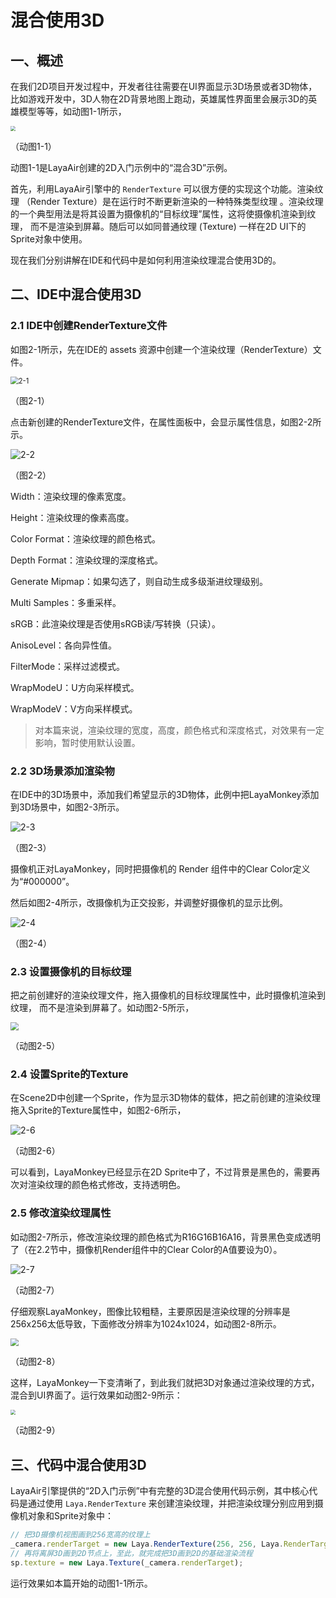 # 混合使用3D



## 一、概述

在我们2D项目开发过程中，开发者往往需要在UI界面显示3D场景或者3D物体，比如游戏开发中，3D人物在2D背景地图上跑动，英雄属性界面里会展示3D的英雄模型等等，如动图1-1所示，

<img src="img/1-1.gif" style="zoom:50%;" /> 

（动图1-1）

动图1-1是LayaAir创建的2D入门示例中的“混合3D”示例。

首先，利用LayaAir引擎中的 `RenderTexture` 可以很方便的实现这个功能。渲染纹理 （Render Texture）是在运行时不断更新渲染的一种特殊类型纹理 。渲染纹理的一个典型用法是将其设置为摄像机的“目标纹理”属性，这将使摄像机渲染到纹理， 而不是渲染到屏幕。随后可以如同普通纹理 (Texture) 一样在2D UI下的Sprite对象中使用。

现在我们分别讲解在IDE和代码中是如何利用渲染纹理混合使用3D的。



## 二、IDE中混合使用3D

### 2.1 IDE中创建RenderTexture文件

如图2-1所示，先在IDE的 assets 资源中创建一个渲染纹理（RenderTexture）文件。

<img src="img/2-1.png" alt="2-1" style="zoom: 80%;" />

（图2-1）

点击新创建的RenderTexture文件，在属性面板中，会显示属性信息，如图2-2所示。 

![2-2](img/2-2.png)

（图2-2）

Width：渲染纹理的像素宽度。

Height：渲染纹理的像素高度。

Color Format：渲染纹理的颜色格式。

Depth Format：渲染纹理的深度格式。

Generate Mipmap：如果勾选了，则自动生成多级渐进纹理级别。

Multi Samples：多重采样。

sRGB：此渲染纹理是否使用sRGB读/写转换（只读）。

AnisoLevel：各向异性值。

FilterMode：采样过滤模式。

WrapModeU：U方向采样模式。

WrapModeV：V方向采样模式。

> 对本篇来说，渲染纹理的宽度，高度，颜色格式和深度格式，对效果有一定影响，暂时使用默认设置。



### 2.2 3D场景添加渲染物

在IDE中的3D场景中，添加我们希望显示的3D物体，此例中把LayaMonkey添加到3D场景中，如图2-3所示。

![2-3](img/2-3.png)

（图2-3）

摄像机正对LayaMonkey，同时把摄像机的 Render 组件中的Clear Color定义为“#000000”。

然后如图2-4所示，改摄像机为正交投影，并调整好摄像机的显示比例。

![2-4](img/2-4.png)

（图2-4）



### 2.3 设置摄像机的目标纹理

把之前创建好的渲染纹理文件，拖入摄像机的目标纹理属性中，此时摄像机渲染到纹理， 而不是渲染到屏幕了。如动图2-5所示，

<img src="img/2-5.gif" style="zoom:80%;" />

（动图2-5）



### 2.4 设置Sprite的Texture

在Scene2D中创建一个Sprite，作为显示3D物体的载体，把之前创建的渲染纹理拖入Sprite的Texture属性中，如图2-6所示，

![2-6](img/2-6.gif)

（动图2-6）

可以看到，LayaMonkey已经显示在2D Sprite中了，不过背景是黑色的，需要再次对渲染纹理的颜色格式修改，支持透明色。



### 2.5 修改渲染纹理属性

如动图2-7所示，修改渲染纹理的颜色格式为R16G16B16A16，背景黑色变成透明了（在2.2节中，摄像机Render组件中的Clear Color的A值要设为0）。

![2-7](img/2-7.gif)

（动图2-7）

仔细观察LayaMonkey，图像比较粗糙，主要原因是渲染纹理的分辨率是256x256太低导致，下面修改分辨率为1024x1024，如动图2-8所示。

<img src="img/2-8.gif" style="zoom:80%;" />

（动图2-8）

这样，LayaMonkey一下变清晰了，到此我们就把3D对象通过渲染纹理的方式，混合到UI界面了。运行效果如动图2-9所示：

<img src="img/2-9.gif" style="zoom:50%;" /> 

（动图2-9）



## 三、代码中混合使用3D

LayaAir引擎提供的“2D入门示例”中有完整的3D混合使用代码示例，其中核心代码是通过使用 `Laya.RenderTexture` 来创建渲染纹理，并把渲染纹理分别应用到摄像机对象和Sprite对象中：

```typescript
// 把3D摄像机视图画到256宽高的纹理上
_camera.renderTarget = new Laya.RenderTexture(256, 256, Laya.RenderTargetFormat.R8G8B8A8, Laya.RenderTargetFormat.DEPTHSTENCIL_24_8);
// 再将离屏3D画到2D节点上，至此，就完成把3D画到2D的基础渲染流程
sp.texture = new Laya.Texture(_camera.renderTarget);
```

运行效果如本篇开始的动图1-1所示。

